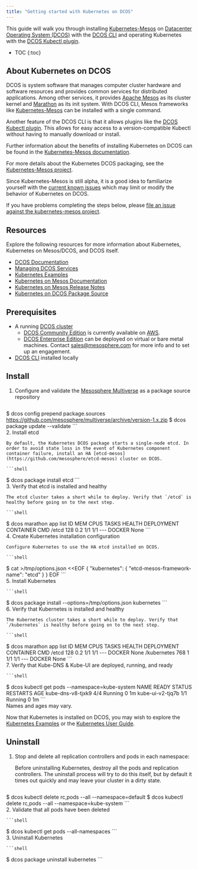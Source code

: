 ```yaml
---
title: "Getting started with Kubernetes on DCOS"
---
```

This guide will walk you through installing [Kubernetes-Mesos](https://github.com/mesosphere/kubernetes-mesos) on [Datacenter Operating System (DCOS)](https://mesosphere.com/product/) with the [DCOS CLI](https://github.com/mesosphere/dcos-cli) and operating Kubernetes with the [DCOS Kubectl plugin](https://github.com/mesosphere/dcos-kubectl).

* TOC
{:toc}


## About Kubernetes on DCOS

DCOS is system software that manages computer cluster hardware and software resources and provides common services for distributed applications. Among other services, it provides [Apache Mesos](http://mesos.apache.org/) as its cluster kernel and [Marathon](https://mesosphere.github.io/marathon/) as its init system. With DCOS CLI, Mesos frameworks like [Kubernetes-Mesos](https://github.com/mesosphere/kubernetes-mesos) can be installed with a single command.

Another feature of the DCOS CLI is that it allows plugins like the [DCOS Kubectl plugin](https://github.com/mesosphere/dcos-kubectl). This allows for easy access to a version-compatible Kubectl without having to manually download or install.

Further information about the benefits of installing Kubernetes on DCOS can be found in the [Kubernetes-Mesos documentation](https://releases.k8s.io/release-1.1/contrib/mesos/README.md).

For more details about the Kubernetes DCOS packaging, see the [Kubernetes-Mesos project](https://github.com/mesosphere/kubernetes-mesos).

Since Kubernetes-Mesos is still alpha, it is a good idea to familiarize yourself with the [current known issues](https://releases.k8s.io/release-1.1/contrib/mesos/docs/issues.md) which may limit or modify the behavior of Kubernetes on DCOS.

If you have problems completing the steps below, please [file an issue against the kubernetes-mesos project](https://github.com/mesosphere/kubernetes-mesos/issues).


## Resources

Explore the following resources for more information about Kubernetes, Kubernetes on Mesos/DCOS, and DCOS itself.

- [DCOS Documentation](https://docs.mesosphere.com/)
- [Managing DCOS Services](https://docs.mesosphere.com/services/kubernetes/)
- [Kubernetes Examples](https://github.com/kubernetes/kubernetes/tree/master/examples/README)
- [Kubernetes on Mesos Documentation](https://releases.k8s.io/release-1.1/contrib/mesos/README.md)
- [Kubernetes on Mesos Release Notes](https://github.com/mesosphere/kubernetes-mesos/releases)
- [Kubernetes on DCOS Package Source](https://github.com/mesosphere/kubernetes-mesos)


## Prerequisites

- A running [DCOS cluster](https://mesosphere.com/product/)
  - [DCOS Community Edition](https://docs.mesosphere.com/install/) is currently available on [AWS](https://mesosphere.com/amazon/).
  - [DCOS Enterprise Edition](https://mesosphere.com/product/) can be deployed on virtual or bare metal machines. Contact sales@mesosphere.com for more info and to set up an engagement.
- [DCOS CLI](https://docs.mesosphere.com/install/cli/) installed locally


## Install

1. Configure and validate the [Mesosphere Multiverse](https://github.com/mesosphere/multiverse) as a package source repository

    ```shell
$ dcos config prepend package.sources https://github.com/mesosphere/multiverse/archive/version-1.x.zip
    $ dcos package update --validate
    ```    
2. Install etcd

    By default, the Kubernetes DCOS package starts a single-node etcd. In order to avoid state loss in the event of Kubernetes component container failure, install an HA [etcd-mesos](https://github.com/mesosphere/etcd-mesos) cluster on DCOS.

    ```shell
$ dcos package install etcd
    ```    
3. Verify that etcd is installed and healthy

    The etcd cluster takes a short while to deploy. Verify that `/etcd` is healthy before going on to the next step.

    ```shell
$ dcos marathon app list
    ID           MEM  CPUS  TASKS  HEALTH  DEPLOYMENT  CONTAINER  CMD
    /etcd        128  0.2    1/1    1/1       ---        DOCKER   None
    ```    
4. Create Kubernetes installation configuration

    Configure Kubernetes to use the HA etcd installed on DCOS.

    ```shell
$ cat >/tmp/options.json <<EOF
    {
      "kubernetes": {
        "etcd-mesos-framework-name": "etcd"
      }
    }
    EOF
    ```    
5. Install Kubernetes

    ```shell
$ dcos package install --options=/tmp/options.json kubernetes
    ```    
6. Verify that Kubernetes is installed and healthy

    The Kubernetes cluster takes a short while to deploy. Verify that `/kubernetes` is healthy before going on to the next step.

    ```shell
$ dcos marathon app list
    ID           MEM  CPUS  TASKS  HEALTH  DEPLOYMENT  CONTAINER  CMD
    /etcd        128  0.2    1/1    1/1       ---        DOCKER   None
    /kubernetes  768   1     1/1    1/1       ---        DOCKER   None
    ```    
7. Verify that Kube-DNS & Kube-UI are deployed, running, and ready

    ```shell
$ dcos kubectl get pods --namespace=kube-system
    NAME                READY     STATUS    RESTARTS   AGE
    kube-dns-v8-tjxk9   4/4       Running   0          1m
    kube-ui-v2-tjq7b    1/1       Running   0          1m
    ```    
Names and ages may vary.


Now that Kubernetes is installed on DCOS, you may wish to explore the [Kubernetes Examples](https://github.com/kubernetes/kubernetes/tree/master/examples/) or the [Kubernetes User Guide](../user-guide/README).


## Uninstall

1. Stop and delete all replication controllers and pods in each namespace:

    Before uninstalling Kubernetes, destroy all the pods and replication controllers. The uninstall process will try to do this itself, but by default it times out quickly and may leave your cluster in a dirty state.

    ```shell
$ dcos kubectl delete rc,pods --all --namespace=default
    $ dcos kubectl delete rc,pods --all --namespace=kube-system
    ```    
2. Validate that all pods have been deleted

    ```shell
$ dcos kubectl get pods --all-namespaces
    ```    
3. Uninstall Kubernetes

    ```shell
$ dcos package uninstall kubernetes
    ```
